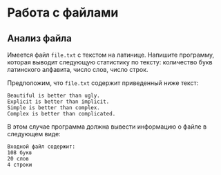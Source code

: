 # Работа с файлами
## Анализ файла
Имеется файл `file.txt` с текстом на латинице. Напишите программу, которая выводит следующую статистику по тексту: количество букв латинского алфавита, число слов, число строк.

Предположим, что `file.txt` содержит приведенный ниже текст:
```
Beautiful is better than ugly.
Explicit is better than implicit.
Simple is better than complex.
Complex is better than complicated.
```

В этом случае программа должна вывести информацию о файле в следующем виде:       
```
Входной файл содержит:
108 букв
20 слов
4 строки
```